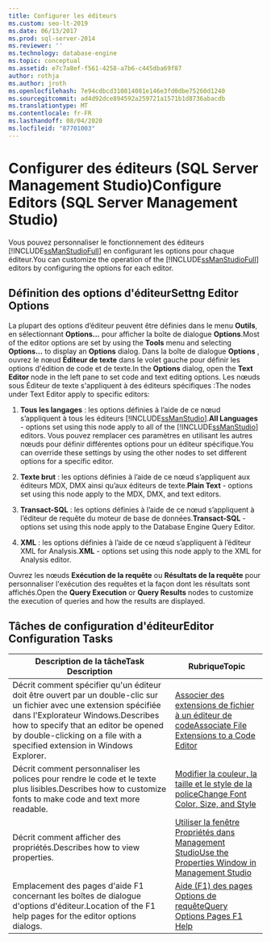 ```yaml
---
title: Configurer les éditeurs
ms.custom: seo-lt-2019
ms.date: 06/13/2017
ms.prod: sql-server-2014
ms.reviewer: ''
ms.technology: database-engine
ms.topic: conceptual
ms.assetid: e7c7a8ef-f561-4258-a7b6-c445dba69f87
author: rothja
ms.author: jroth
ms.openlocfilehash: 7e94cdbcd310814081e146e3fd0dbe75260d1240
ms.sourcegitcommit: ad4d92dce894592a259721a1571b1d8736abacdb
ms.translationtype: MT
ms.contentlocale: fr-FR
ms.lasthandoff: 08/04/2020
ms.locfileid: "87701003"
---
```

# <a name="configure-editors-sql-server-management-studio"></a><span data-ttu-id="64af4-102">Configurer des éditeurs (SQL Server Management Studio)</span><span class="sxs-lookup"><span data-stu-id="64af4-102">Configure Editors (SQL Server Management Studio)</span></span>
  <span data-ttu-id="64af4-103">Vous pouvez personnaliser le fonctionnement des éditeurs [!INCLUDE[ssManStudioFull](../../includes/ssmanstudiofull-md.md)] en configurant les options pour chaque éditeur.</span><span class="sxs-lookup"><span data-stu-id="64af4-103">You can customize the operation of the [!INCLUDE[ssManStudioFull](../../includes/ssmanstudiofull-md.md)] editors by configuring the options for each editor.</span></span>  
  
## <a name="settng-editor-options"></a><span data-ttu-id="64af4-104">Définition des options d'éditeur</span><span class="sxs-lookup"><span data-stu-id="64af4-104">Settng Editor Options</span></span>  
 <span data-ttu-id="64af4-105">La plupart des options d’éditeur peuvent être définies dans le menu **Outils**, en sélectionnant **Options...** pour afficher la boîte de dialogue **Options**.</span><span class="sxs-lookup"><span data-stu-id="64af4-105">Most of the editor options are set by using the **Tools** menu and selecting **Options...** to display an **Options** dialog.</span></span> <span data-ttu-id="64af4-106">Dans la boîte de dialogue **Options** , ouvrez le nœud **Éditeur de texte** dans le volet gauche pour définir les options d'édition de code et de texte.</span><span class="sxs-lookup"><span data-stu-id="64af4-106">In the **Options** dialog, open the **Text Editor** node in the left pane to set code and text editing options.</span></span> <span data-ttu-id="64af4-107">Les nœuds sous Éditeur de texte s'appliquent à des éditeurs spécifiques :</span><span class="sxs-lookup"><span data-stu-id="64af4-107">The nodes under Text Editor apply to specific editors:</span></span>  
  
1.  <span data-ttu-id="64af4-108">**Tous les langages** : les options définies à l’aide de ce nœud s’appliquent à tous les éditeurs [!INCLUDE[ssManStudio](../../includes/ssmanstudio-md.md)].</span><span class="sxs-lookup"><span data-stu-id="64af4-108">**All Languages** - options set using this node apply to all of the [!INCLUDE[ssManStudio](../../includes/ssmanstudio-md.md)] editors.</span></span> <span data-ttu-id="64af4-109">Vous pouvez remplacer ces paramètres en utilisant les autres nœuds pour définir différentes options pour un éditeur spécifique.</span><span class="sxs-lookup"><span data-stu-id="64af4-109">You can override these settings by using the other nodes to set different options for a specific editor.</span></span>  
  
2.  <span data-ttu-id="64af4-110">**Texte brut** : les options définies à l’aide de ce nœud s’appliquent aux éditeurs MDX, DMX ainsi qu’aux éditeurs de texte.</span><span class="sxs-lookup"><span data-stu-id="64af4-110">**Plain Text** - options set using this node apply to the MDX, DMX, and text editors.</span></span>  
  
3.  <span data-ttu-id="64af4-111">**Transact-SQL** : les options définies à l’aide de ce nœud s’appliquent à l’éditeur de requête du moteur de base de données.</span><span class="sxs-lookup"><span data-stu-id="64af4-111">**Transact-SQL** - options set using this node apply to the Database Engine Query Editor.</span></span>  
  
4.  <span data-ttu-id="64af4-112">**XML** : les options définies à l’aide de ce nœud s’appliquent à l’éditeur XML for Analysis.</span><span class="sxs-lookup"><span data-stu-id="64af4-112">**XML** - options set using this node apply to the XML for Analysis editor.</span></span>  
  
 <span data-ttu-id="64af4-113">Ouvrez les nœuds **Exécution de la requête** ou **Résultats de la requête** pour personnaliser l'exécution des requêtes et la façon dont les résultats sont affichés.</span><span class="sxs-lookup"><span data-stu-id="64af4-113">Open the **Query Execution** or **Query Results** nodes to customize the execution of queries and how the results are displayed.</span></span>  
  
## <a name="editor-configuration-tasks"></a><span data-ttu-id="64af4-114">Tâches de configuration d'éditeur</span><span class="sxs-lookup"><span data-stu-id="64af4-114">Editor Configuration Tasks</span></span>  
  
|<span data-ttu-id="64af4-115">Description de la tâche</span><span class="sxs-lookup"><span data-stu-id="64af4-115">Task Description</span></span>|<span data-ttu-id="64af4-116">Rubrique</span><span class="sxs-lookup"><span data-stu-id="64af4-116">Topic</span></span>|  
|----------------------|-----------|  
|<span data-ttu-id="64af4-117">Décrit comment spécifier qu'un éditeur doit être ouvert par un double-clic sur un fichier avec une extension spécifiée dans l'Explorateur Windows.</span><span class="sxs-lookup"><span data-stu-id="64af4-117">Describes how to specify that an editor be opened by double-clicking on a file with a specified extension in Windows Explorer.</span></span>|[<span data-ttu-id="64af4-118">Associer des extensions de fichier à un éditeur de code</span><span class="sxs-lookup"><span data-stu-id="64af4-118">Associate File Extensions to a Code Editor</span></span>](associate-file-extensions-to-a-code-editor.md)|  
|<span data-ttu-id="64af4-119">Décrit comment personnaliser les polices pour rendre le code et le texte plus lisibles.</span><span class="sxs-lookup"><span data-stu-id="64af4-119">Describes how to customize fonts to make code and text more readable.</span></span>|[<span data-ttu-id="64af4-120">Modifier la couleur, la taille et le style de la police</span><span class="sxs-lookup"><span data-stu-id="64af4-120">Change Font Color, Size, and Style</span></span>](change-font-color-size-and-style.md)|  
|<span data-ttu-id="64af4-121">Décrit comment afficher des propriétés.</span><span class="sxs-lookup"><span data-stu-id="64af4-121">Describes how to view properties.</span></span>|[<span data-ttu-id="64af4-122">Utiliser la fenêtre Propriétés dans Management Studio</span><span class="sxs-lookup"><span data-stu-id="64af4-122">Use the Properties Window in Management Studio</span></span>](use-the-properties-window-in-management-studio.md)|  
|<span data-ttu-id="64af4-123">Emplacement des pages d'aide F1 concernant les boîtes de dialogue d'options d'éditeur.</span><span class="sxs-lookup"><span data-stu-id="64af4-123">Location of the F1 help pages for the editor options dialogs.</span></span>|[<span data-ttu-id="64af4-124">Aide (F1) des pages Options de requête</span><span class="sxs-lookup"><span data-stu-id="64af4-124">Query Options Pages F1 Help</span></span>](../../database-engine/query-options-pages-f1-help.md)|  
  
  
